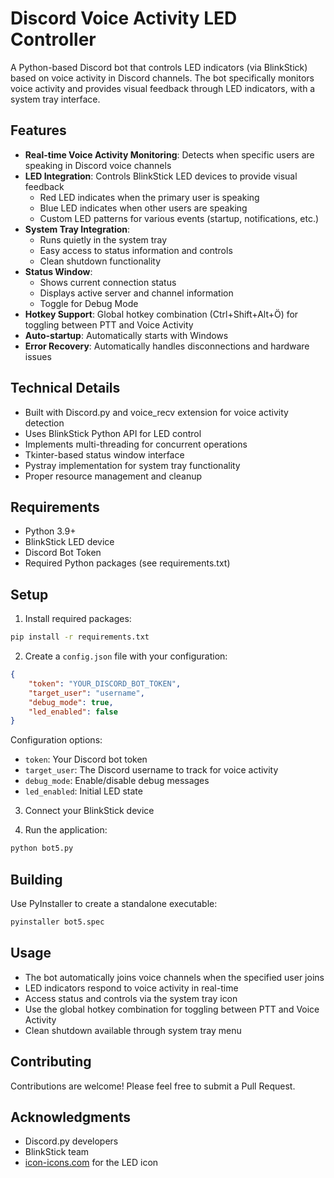 # Discord Voice Activity LED Controller

A Python-based Discord bot that controls LED indicators (via BlinkStick) based on voice activity in Discord channels. The bot specifically monitors voice activity and provides visual feedback through LED indicators, with a system tray interface.

## Features

- **Real-time Voice Activity Monitoring**: Detects when specific users are speaking in Discord voice channels
- **LED Integration**: Controls BlinkStick LED devices to provide visual feedback
  - Red LED indicates when the primary user is speaking
  - Blue LED indicates when other users are speaking
  - Custom LED patterns for various events (startup, notifications, etc.)
- **System Tray Integration**: 
  - Runs quietly in the system tray
  - Easy access to status information and controls
  - Clean shutdown functionality
- **Status Window**:
  - Shows current connection status
  - Displays active server and channel information
  - Toggle for Debug Mode
- **Hotkey Support**: Global hotkey combination (Ctrl+Shift+Alt+Ö) for toggling between PTT and Voice Activity
- **Auto-startup**: Automatically starts with Windows
- **Error Recovery**: Automatically handles disconnections and hardware issues

## Technical Details

- Built with Discord.py and voice_recv extension for voice activity detection
- Uses BlinkStick Python API for LED control
- Implements multi-threading for concurrent operations
- Tkinter-based status window interface
- Pystray implementation for system tray functionality
- Proper resource management and cleanup

## Requirements

- Python 3.9+
- BlinkStick LED device
- Discord Bot Token
- Required Python packages (see requirements.txt)

## Setup

1. Install required packages:
```bash
pip install -r requirements.txt
```

2. Create a `config.json` file with your configuration:
```json
{
    "token": "YOUR_DISCORD_BOT_TOKEN",
    "target_user": "username",
    "debug_mode": true,
    "led_enabled": false
}
```

Configuration options:
- `token`: Your Discord bot token
- `target_user`: The Discord username to track for voice activity
- `debug_mode`: Enable/disable debug messages
- `led_enabled`: Initial LED state

3. Connect your BlinkStick device
   
4. Run the application:

```bash
python bot5.py
```

## Building

Use PyInstaller to create a standalone executable:

```bash
pyinstaller bot5.spec
```


## Usage

- The bot automatically joins voice channels when the specified user joins
- LED indicators respond to voice activity in real-time
- Access status and controls via the system tray icon
- Use the global hotkey combination for toggling between PTT and Voice Activity
- Clean shutdown available through system tray menu

## Contributing

Contributions are welcome! Please feel free to submit a Pull Request.

## Acknowledgments

- Discord.py developers
- BlinkStick team
- [icon-icons.com](https://icon-icons.com/) for the LED icon
